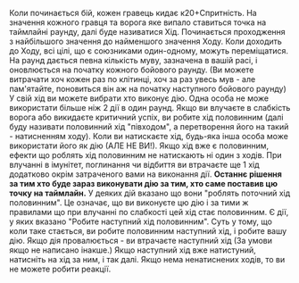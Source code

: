Коли починається бій, кожен гравець кидає к20+Спритність.
На значення кожного гравця та ворога яке випало ставиться точка на таймлайні раунду, далі буде називатися Хід. 
Починається проходження з найбільшого значення до найменшого значення Ходу.
Коли доходить до Ходу, всі цілі, що є союзниками один-одному, можуть переміщатися. На раунд дається певна кількість муву, зазначена в вашій расі, і оновлюється на початку кожного бойового раунду. (Ви можете витрачати хоч кожен раз по клітинці, хоч за раз увесь мув - але пам'ятайте, поновиться він аж на початку наступного бойового раунду)
У свій хід ви можете вибрати хто виконує дію. Одна особа не може використати більше ніж 2 дії в один раунд.
Якщо ви влучаєте в слабкість ворога або викидаєте критичний успіх, ви робите хід половинним (далі буду називати половинний хід "півходом", а перетворення його на такий - натисненням ходу). Коли ви натискаєте хід, будь-яка інша особа може використати його як дію (АЛЕ НЕ ВИ!). Якщо хід вже є половинним, ефекти що роблять хід половинним не натискають ні один з ходів.
При влучанні в імунітет, поглинання чи відбиття ви втрачаєте ще 1 хід додатково окрім затраченого вами на виконання дії.
**Останнє рішення за тим хто буде зараз виконувати дію за тим, хто саме поставив цю точку на таймлайн.**
У деяких дій вказано що вони "роблять поточний хід половинним". Це означає, що ви виконуєте цю дію і за тими ж правилами що при влучанні по слабкості цей хід стає половинним.
Є дії, у яких вказано "Робите наступний хід половинним". Суть у тому, що коли таке стається, ви робите половинним наступний хід, і робите вашу дію. Якщо дія провалюється - ви втрачаєте наступний хід (За умови якщо не написано інакше.) Якщо наступний хід вже натистуний, натисніть на хід за ним, і так далі. Якщо нема ненатиснених ходів, то ви не можете робити реакції.